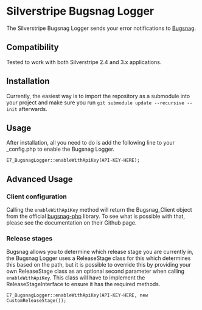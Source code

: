 # Silverstripe Bugsnag Logger #

The Silverstripe Bugsnag Logger sends your error notifications to [Bugsnag](http://bugsnag.com).

## Compatibility ##
Tested to work with both Silverstripe 2.4 and 3.x applications.

## Installation ##

Currently, the easiest way is to import the repository as a submodule into your project and make sure you run `git submodule update --recursive --init` afterwards.

## Usage ##

After installation, all you need to do is add the following line to your _config.php to enable the Bugsnag Logger.

`E7_BugsnagLogger::enableWithApiKey(API-KEY-HERE);`

## Advanced Usage ##
### Client configuration ###
Calling the `enableWithApiKey` method will return the Bugsnag_Client object from the official [bugsnag-php](https://github.com/bugsnag/bugsnag-php) library. To see what is possible with that, please see the documentation on their Github page.

### Release stages ###
Bugsnag allows you to determine which release stage you are currently in, the Bugsnag Logger uses a ReleaseStage class for this which determines this based on the path, but it is possible to override this by providing your own ReleaseStage class as an optional second parameter when calling `enableWithApiKey`. This class will have to implement the ReleaseStageInterface to ensure it has the required methods.

`E7_BugsnagLogger::enableWithApiKey(API-KEY-HERE, new CustomReleaseStage());`


